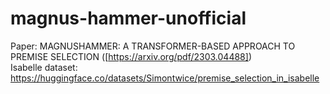 # magnus-hammer-unofficial
Paper: MAGNUSHAMMER: A TRANSFORMER-BASED APPROACH TO PREMISE SELECTION ([https://arxiv.org/pdf/2303.04488]) \
Isabelle dataset: https://huggingface.co/datasets/Simontwice/premise_selection_in_isabelle
